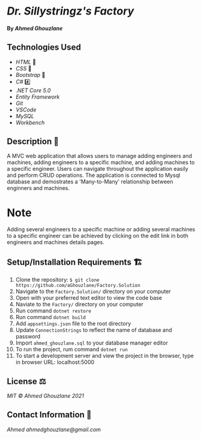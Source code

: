 # _Dr. Sillystringz's Factory_

#### By _Ahmed Ghouzlane_

## Technologies Used

- _HTML_ 📝
- _CSS_ 🎨
- _Bootstrap_ 🥾
- _C#_ #️⃣
- _.NET Core 5.0_
- _Entity Framework_
- _Git_
- _VSCode_
- _MySQL_
- _Workbench_

## Description 📜

A MVC web application that allows users to manage adding engineers and machines, adding engineers to a specific machine, and adding machines to a specific engineer. Users can navigate throughout the application easily and perform CRUD operations. The application is connected to Mysql database and demostrates a 'Many-to-Many' relationship between enginners and machines.

# Note

Adding several engineers to a specific machine or adding several machines to a specific engineer can be achieved by clicking on the edit link in both engineers and machines details pages.

## Setup/Installation Requirements 🏗

1. Clone the repository: `$ git clone https://github.com/aGhouzlane/Factory.Solution`
2. Navigate to the `Factory.Solution/` directory on your computer
3. Open with your preferred text editor to view the code base
4. Naviate to the `Factory/` directory on your computer
5. Run command `dotnet restore` 
6. Run command `dotnet build` 
7. Add `appsettings.json` file to the root directory
8. Update `ConnectionStrings` to reflect the name of database and password
9. Import `ahmed_ghouzlane.sql` to your database manager editor
7. To run the project, rum command `dotnet run`
8. To start a development server and view the project in the browser, type in browser URL: localhost:5000


## License ⚖

_MIT © Ahmed Ghouzlane 2021_

## Contact Information 🤳

_Ahmed ahmedghouzlane@gmail.com_
